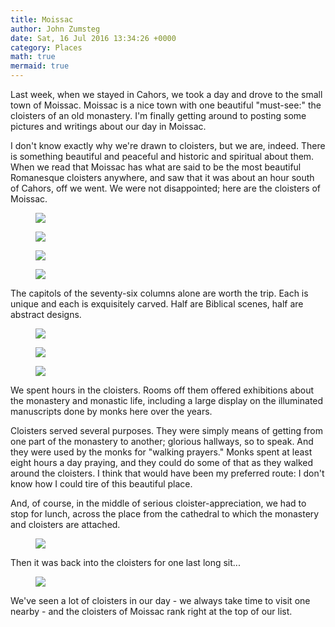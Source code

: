 ```yaml
---
title: Moissac
author: John Zumsteg
date: Sat, 16 Jul 2016 13:34:26 +0000
category: Places
math: true
mermaid: true
---
```

Last week, when we stayed in Cahors, we took a day and drove to the small town of Moissac. Moissac is a nice town with one beautiful "must-see:" the cloisters of an old monastery. I'm finally getting around to posting some pictures and writings about our day in Moissac.

I don't know exactly why we're drawn to cloisters, but we are, indeed. There is something beautiful and peaceful and historic and spiritual about them. When we read that Moissac has what are said to be the most beautiful Romanesque cloisters anywhere, and saw that it was about an hour south of Cahors, off we went. We were not disappointed; here are the cloisters of Moissac.
<figure>
	<img src="{{site.url}}/assets/images/2016/07/DSC00735.jpg"/>
	<figcaption></figcaption>
</figure>

 <figure>
	<img src="{{site.url}}/assets/images/2016/07/DSC00725.jpg"/>
	<figcaption></figcaption>
</figure>

 <figure>
	<img src="{{site.url}}/assets/images/2016/07/DSC00723.jpg"/>
	<figcaption></figcaption>
</figure>

 <figure>
	<img src="{{site.url}}/assets/images/2016/07/DSC00722.jpg"/>
	<figcaption></figcaption>
</figure>



The capitols of the seventy-six columns alone are worth the trip. Each is unique and each is exquisitely carved. Half are Biblical scenes, half are abstract designs.

<figure>
	<img src="{{site.url}}/assets/images/2016/07/DSC00720.jpg"/>
	<figcaption></figcaption>
</figure>



<figure>
	<img src="{{site.url}}/assets/images/2016/07/DSC00724.jpg"/>
	<figcaption></figcaption>
</figure>

 <figure>
	<img src="{{site.url}}/assets/images/2016/07/DSC00728.jpg"/>
	<figcaption></figcaption>
</figure>



We spent hours in the cloisters. Rooms off them offered exhibitions about the monastery and monastic life, including a large display on the illuminated manuscripts done by monks here over the years.

Cloisters served several purposes. They were simply means of getting from one part of the monastery to another; glorious hallways, so to speak. And they were used by the monks for "walking prayers." Monks spent at least eight hours a day praying, and they could do some of that as they walked around the cloisters. I think that would have been my preferred route: I don't know how I could tire of this beautiful place.

And, of course, in the middle of serious cloister-appreciation, we had to stop for lunch, across the place from the cathedral to which the monastery and cloisters are attached.

<figure>
	<img src="{{site.url}}/assets/images/2016/07/DSC00785.jpg"/>
	<figcaption></figcaption>
</figure>



Then it was back into the cloisters for one last long sit...

<figure>
	<img src="{{site.url}}/assets/images/2016/07/DSC00744.jpg"/>
	<figcaption></figcaption>
</figure>



We've seen a lot of cloisters in our day - we always take time to visit one nearby - and the cloisters of Moissac rank right at the top of our list.
